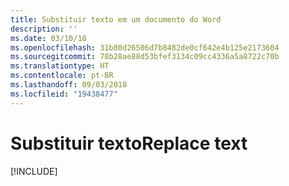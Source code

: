 ```yaml
---
title: Substituir texto em um documento do Word
description: ''
ms.date: 03/10/18
ms.openlocfilehash: 31b80d26506d7b8482de0cf642e4b125e2173604
ms.sourcegitcommit: 78b28ae88d53bfef3134c09cc4336a5a8722c70b
ms.translationtype: HT
ms.contentlocale: pt-BR
ms.lasthandoff: 09/03/2018
ms.locfileid: "19438477"
---
```

# <a name="replace-text"></a><span data-ttu-id="f57cb-102">Substituir texto</span><span class="sxs-lookup"><span data-stu-id="f57cb-102">Replace text</span></span>

[!INCLUDE[](../includes/word-tutorial-replace-text.md)]
